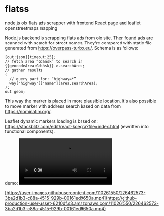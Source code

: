 # flatss
node.js olx flats ads scrapper with frontend React page and leaflet openstreetmaps mapping

Node.js backend is scrapping flats ads from olx site. Then found ads are scanned with search for street names. They're compared with static file generated from https://overpass-turbo.eu/. Schema is as follows:
```
[out:json][timeout:25];
// fetch area “Gdańsk” to search in
{{geocodeArea:Gdańsk}}->.searchArea;
// gather results
(
  // query part for: “highway=*”
  way["highway"]["name"](area.searchArea);
);
out geom;
```

This way the marker is placed in more plausible location. It's also possible to move marker with address search based on data from https://nominatim.org/.

Leaflet dynamic markers loading is based on: https://stackblitz.com/edit/react-kcegra?file=index.html (rewritten into functional components).

demo:
<video src="https://user-images.githubusercontent.com/110261550/226462573-3ba2d1b3-c88a-4515-929b-00161ed9650a.mp4" />

[https://user-images.githubusercontent.com/110261550/226462573-3ba2d1b3-c88a-4515-929b-00161ed9650a.mp4](https://github-production-user-asset-6210df.s3.amazonaws.com/110261550/226462573-3ba2d1b3-c88a-4515-929b-00161ed9650a.mp4)
